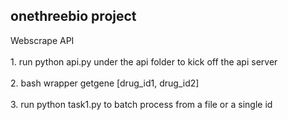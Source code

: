 ## onethreebio project
Webscrape API
<br>
<br>1. run python api.py under the api folder to kick off the api server
<br>
<br>2. bash wrapper getgene [drug_id1, drug_id2]
<br>
<br>3. run python task1.py to batch process from a file or a single id
